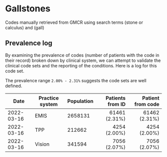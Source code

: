 # Gallstones

Codes manually retrieved from GMCR using search terms (stone or calculus) and (gall)

## Prevalence log

By examining the prevalence of codes (number of patients with the code in their record) broken down by clinical system, we can attempt to validate the clinical code sets and the reporting of the conditions. Here is a log for this code set.

The prevalence range `2.00% - 2.31%` suggests the code sets are well defined.

| Date       | Practice system | Population | Patients from ID | Patient from code |
| ---------- | --------------- | ---------- | ---------------: | ----------------: |
| 2022-03-16 | EMIS            | 2658131    |    61461 (2.31%) |     61462 (2.31%) |
| 2022-03-16 | TPP             | 212662     |     4254 (2.00%) |      4254 (2.00%) |
| 2022-03-16 | Vision          | 341594     |     7056 (2.07%) |      7056 (2.07%) |

